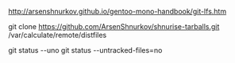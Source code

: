 http://arsenshnurkov.github.io/gentoo-mono-handbook/git-lfs.htm

git clone https://github.com/ArsenShnurkov/shnurise-tarballs.git /var/calculate/remote/distfiles

git status --uno
git status --untracked-files=no
